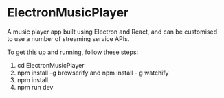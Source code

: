 # ElectronMusicPlayer

A music player app built using Electron and React, and can be customised to use a number of streaming service APIs.

To get this up and running, follow these steps: 

1) cd ElectronMusicPlayer
2) npm install -g browserify and npm install - g watchify
3) npm install
4) npm run dev